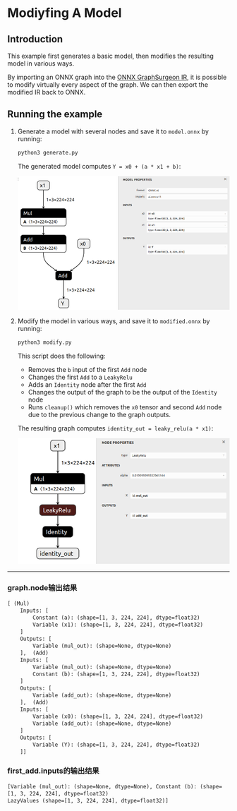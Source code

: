 # Modiyfing A Model

## Introduction

This example first generates a basic model,
then modifies the resulting model in various ways.

By importing an ONNX graph into the [ONNX GraphSurgeon IR](../../README.md#ir), it is
possible to modify virtually every aspect of the graph.
We can then export the modified IR back to ONNX.

## Running the example

1. Generate a model with several nodes and save it to `model.onnx` by running:
    ```bash
    python3 generate.py
    ```

    The generated model computes `Y = x0 + (a * x1 + b)`:

    ![../resources/04_model.onnx.png](../resources/04_model.onnx.png)

2. Modify the model in various ways, and save it to `modified.onnx` by running:
    ```bash
    python3 modify.py
    ```

    This script does the following:
    - Removes the `b` input of the first `Add` node
    - Changes the first `Add` to a `LeakyRelu`
    - Adds an `Identity` node after the first `Add`
    - Changes the output of the graph to be the output of the `Identity` node
    - Runs `cleanup()` which removes the `x0` tensor and second `Add` node due to the previous change to the graph outputs.

    The resulting graph computes `identity_out = leaky_relu(a * x1)`:

    ![../resources/04_modified.onnx.png](../resources/04_modified.onnx.png)

---

### graph.node输出结果

```shell
[ (Mul)
	Inputs: [
		Constant (a): (shape=[1, 3, 224, 224], dtype=float32)
		Variable (x1): (shape=[1, 3, 224, 224], dtype=float32)
	]
	Outputs: [
		Variable (mul_out): (shape=None, dtype=None)
	],  (Add)
	Inputs: [
		Variable (mul_out): (shape=None, dtype=None)
		Constant (b): (shape=[1, 3, 224, 224], dtype=float32)
	]
	Outputs: [
		Variable (add_out): (shape=None, dtype=None)
	],  (Add)
	Inputs: [
		Variable (x0): (shape=[1, 3, 224, 224], dtype=float32)
		Variable (add_out): (shape=None, dtype=None)
	]
	Outputs: [
		Variable (Y): (shape=[1, 3, 224, 224], dtype=float32)
	]]
```

### first_add.inputs的输出结果

```shell
[Variable (mul_out): (shape=None, dtype=None), Constant (b): (shape=[1, 3, 224, 224], dtype=float32)
LazyValues (shape=[1, 3, 224, 224], dtype=float32)]
```

